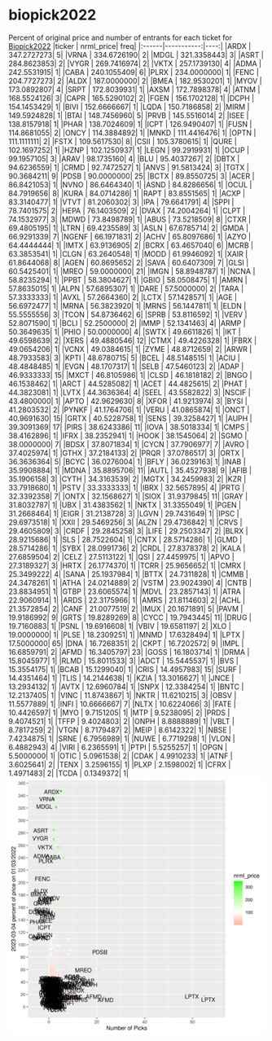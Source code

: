 # biopick2022
Percent of original price and number of entrants for each ticket for [Biopick2022](https://twitter.com/hashtag/Biopick2022)
|ticker |  nrml_price| freq|
|:------|-----------:|----:|
|ARDX   | 347.2727273|    5|
|VRNA   | 334.6726190|    2|
|MDGL   | 321.3358443|    3|
|ASRT   | 284.8623853|    2|
|VYGR   | 269.7416974|    2|
|VKTX   | 257.1739130|    4|
|ADMA   | 242.5531915|    1|
|CABA   | 240.1055409|    6|
|PLRX   | 234.0000000|    1|
|FENC   | 204.7727273|    2|
|ALDX   | 187.0000000|    2|
|BMEA   | 182.9530201|    1|
|MYOV   | 173.0892807|    4|
|SRPT   | 172.8039931|    1|
|AXSM   | 172.7898378|    4|
|ATNM   | 168.5524126|    3|
|CAPR   | 165.5290102|    2|
|FGEN   | 156.1702128|    1|
|DCPH   | 154.1453429|    1|
|BIVI   | 152.6666667|    1|
|LQDA   | 150.7186858|    2|
|MIRM   | 149.5924828|    1|
|BTAI   | 148.7456960|    5|
|PRVB   | 145.5516014|    2|
|ISEE   | 138.8157918|    1|
|PHAR   | 138.7024609|    1|
|ICPT   | 126.9490407|    1|
|FUSN   | 114.8681055|    2|
|ONCY   | 114.3884892|    1|
|MNKD   | 111.4416476|    1|
|OPTN   | 111.1111111|    2|
|FSTX   | 109.5617530|    8|
|CSII   | 105.3780615|    1|
|QURE   | 102.1697252|    1|
|HZNP   | 102.1250937|    1|
|LEGN   |  99.2919931|    1|
|OCUP   |  99.1957105|    3|
|ARAV   |  98.1735160|    4|
|BLU    |  95.4037267|    2|
|DBTX   |  94.6236559|    1|
|CRMD   |  92.7472527|    1|
|ANVS   |  91.5813424|    3|
|TGTX   |  90.3684211|    9|
|PDSB   |  90.0000000|   25|
|BCTX   |  89.8550725|    3|
|ACER   |  86.8421053|    1|
|NVNO   |  86.6464340|    1|
|ASND   |  84.8286656|    1|
|OCUL   |  84.7919656|    8|
|KURA   |  84.0714286|    1|
|RAPT   |  83.8551565|    1|
|ACXP   |  83.3140477|    1|
|VTVT   |  81.2060302|    3|
|IPA    |  79.6641791|    4|
|SPPI   |  78.7401575|    2|
|HEPA   |  76.1403509|    2|
|DVAX   |  74.2004264|    1|
|CLPT   |  74.1532977|    3|
|MDWD   |  73.8498789|    1|
|ABUS   |  73.5218509|    8|
|CTXR   |  69.4805195|    1|
|LTRN   |  69.4235589|    3|
|ASLN   |  67.6785714|    2|
|GMDA   |  66.9291339|    7|
|NGENF  |  66.1971831|    2|
|ACHV   |  65.8097686|    1|
|AZYO   |  64.4444444|    1|
|IMTX   |  63.9136905|    2|
|BCRX   |  63.4657040|    6|
|MCRB   |  63.3853541|    1|
|CLGN   |  63.2640548|    1|
|MODD   |  61.9946092|    1|
|XAIR   |  61.8644068|    8|
|AGEN   |  60.8695652|    2|
|SAVA   |  60.6407309|    7|
|GLSI   |  60.5425401|    1|
|MREO   |  59.0000000|   21|
|IMGN   |  58.8948787|    1|
|NCNA   |  58.8235294|    1|
|PPBT   |  58.3804627|    1|
|GBIO   |  58.0508475|    1|
|AMRN   |  57.8635015|    1|
|ALPN   |  57.6895307|    1|
|DARE   |  57.5000000|    2|
|TARA   |  57.3333333|    1|
|AVXL   |  57.2664360|    2|
|LCTX   |  57.1428571|    1|
|AGE    |  56.6972477|    1|
|MRNA   |  56.3823920|    1|
|MRNS   |  56.1447811|    1|
|ELDN   |  55.5555556|    3|
|TCON   |  54.8736462|    6|
|SPRB   |  53.8116592|    1|
|VERV   |  52.8071590|    1|
|BCLI   |  52.2500000|    2|
|IMMP   |  52.1341463|    4|
|ARMP   |  50.3649635|    1|
|PHIO   |  50.0000000|    4|
|SWTX   |  49.6611826|    1|
|IKT    |  49.6598639|    2|
|XERS   |  49.4880546|   12|
|CTMX   |  49.4226328|    1|
|FBRX   |  49.0654206|    1|
|VCNX   |  49.0384615|    1|
|ZYME   |  48.8712659|    2|
|ARWR   |  48.7933583|    3|
|KPTI   |  48.6780715|    5|
|BCEL   |  48.5148515|    1|
|ACIU   |  48.4848485|    1|
|EVGN   |  48.1707317|    1|
|SELB   |  47.5460123|    2|
|ADAP   |  46.9333333|   15|
|MXCT   |  46.8105986|    1|
|CLSD   |  46.1818182|    2|
|BNGO   |  46.1538462|    1|
|ARCT   |  44.5285082|    1|
|ACET   |  44.4825615|    2|
|PHAT   |  44.3823081|    1|
|LVTX   |  44.3636364|    4|
|SEEL   |  43.5582822|    3|
|NSCIF  |  43.4800000|    1|
|APTO   |  42.9629630|    8|
|XFOR   |  41.9213974|    3|
|BYSI   |  41.2803532|    2|
|PYNKF  |  41.1764706|    1|
|VERU   |  41.0865874|    1|
|ONCT   |  40.9691630|   15|
|GRTX   |  40.5228758|    1|
|SENS   |  39.3258427|    1|
|AUPH   |  39.3091369|   17|
|PIRS   |  38.6243386|   11|
|IOVA   |  38.5018334|    1|
|CMPS   |  38.4162896|    1|
|IFRX   |  38.2352941|    1|
|HOOK   |  38.1545064|    2|
|SGMO   |  38.0000000|    7|
|BDSX   |  37.8071834|    1|
|CYCN   |  37.7906977|    7|
|AVRO   |  37.4025974|    1|
|GTHX   |  37.2184133|    2|
|PRQR   |  37.0786517|    3|
|ORTX   |  36.3636364|    5|
|BCYC   |  36.0276004|    1|
|BFLY   |  36.0239163|    1|
|INAB   |  35.9908884|    1|
|MDNA   |  35.8895706|   11|
|AUTL   |  35.4527938|    9|
|AFIB   |  35.1906158|    3|
|CYTH   |  34.3163539|    2|
|MGTX   |  34.2459983|    2|
|KZR    |  33.7918680|    1|
|PSTV   |  33.3333333|    1|
|IBRX   |  32.5657895|    4|
|PRTG   |  32.3392358|    7|
|ONTX   |  32.1568627|    1|
|SIOX   |  31.9379845|   11|
|GRAY   |  31.8032787|    1|
|UBX    |  31.4383562|    1|
|NKTX   |  31.3355049|    1|
|PGEN   |  31.2668464|    1|
|EIGR   |  31.2138728|    3|
|LGVN   |  29.7431649|    1|
|IPSC   |  29.6973518|    1|
|XXII   |  29.5469256|    3|
|ALZN   |  29.4736842|    1|
|CRVS   |  29.4605809|    3|
|CRDF   |  29.2845258|    3|
|LIFE   |  29.2503347|    2|
|BLRX   |  28.9215686|    1|
|SLS    |  28.7522604|    1|
|CNTX   |  28.5714286|    1|
|GLMD   |  28.5714286|    1|
|SYBX   |  28.0991736|    2|
|CRDL   |  27.8378378|    2|
|KALA   |  27.6859504|    2|
|CELZ   |  27.5113122|    1|
|QSI    |  27.4459975|    1|
|APVO   |  27.3189327|    3|
|HRTX   |  26.1774370|    1|
|TCRR   |  25.9656652|    1|
|CMRX   |  25.3499222|    4|
|SANA   |  25.1937984|    1|
|BTTX   |  24.7311828|    1|
|CMMB   |  24.3478261|    1|
|ATHA   |  24.0214889|    2|
|VSTM   |  23.9024390|    4|
|CNTB   |  23.8834951|    1|
|GTBP   |  23.6065574|    1|
|MDVL   |  23.2857143|    1|
|ATRA   |  22.9060914|    1|
|ARDS   |  22.3175966|    1|
|AMRS   |  21.8114603|    2|
|ACHL   |  21.3572854|    2|
|CANF   |  21.0077519|    2|
|IMUX   |  20.1671891|    5|
|PAVM   |  19.9186992|    9|
|GRTS   |  19.8289269|    8|
|CYCC   |  19.7943445|   11|
|DRUG   |  19.7160883|    1|
|PSNL   |  19.6916608|    1|
|VBIV   |  19.6581197|    2|
|XLO    |  19.0000000|    1|
|PLSE   |  18.2309251|    1|
|MNMD   |  17.6328494|    1|
|LPTX   |  17.5000000|   65|
|DNA    |  16.7268351|    2|
|CKPT   |  16.7202572|    9|
|IMPL   |  16.6859791|    2|
|AFMD   |  16.3405797|   23|
|GOSS   |  16.1803714|    1|
|DRMA   |  15.8045977|    1|
|RLMD   |  15.8011533|    3|
|ADCT   |  15.5445537|    1|
|BVS    |  15.3554175|    1|
|BCAB   |  15.1299040|    1|
|CRIS   |  14.4957983|   15|
|SURF   |  14.4351464|    1|
|TLIS   |  14.2144638|    1|
|KZIA   |  13.3016627|    1|
|JNCE   |  13.2934132|    1|
|AVTX   |  12.6960784|    1|
|SNPX   |  12.3384254|    1|
|BNTC   |  12.2137405|    1|
|VINC   |  11.8743867|    1|
|NKTR   |  11.6210215|    3|
|OBSV   |  11.5577889|    1|
|INFI   |  10.6666667|    7|
|NLTX   |  10.6224066|    3|
|FATE   |  10.4426597|    1|
|MYO    |   9.7151205|    1|
|MTP    |   9.5238095|    2|
|PRDS   |   9.4074521|    1|
|TFFP   |   9.4024803|    2|
|ONPH   |   8.8888889|    1|
|VBLT   |   8.7817259|    2|
|VTGN   |   8.7179487|    2|
|MEIP   |   8.6142322|    1|
|NBSE   |   7.4234875|    1|
|SRNE   |   6.7956989|    1|
|NUWE   |   6.7719298|    1|
|VLON   |   6.4882943|    4|
|VIRI   |   6.2365591|    1|
|PTPI   |   5.5255257|    1|
|OPGN   |   5.5000000|    1|
|OTIC   |   5.0961538|    2|
|CDAK   |   4.9910233|    1|
|ATNF   |   3.6025641|    2|
|TENX   |   3.2596155|    1|
|PLXP   |   2.1598002|    1|
|CFRX   |   1.4971483|    2|
|TCDA   |   0.1349372|    1|
![retvspicks](biopicks.png?raw=true)

